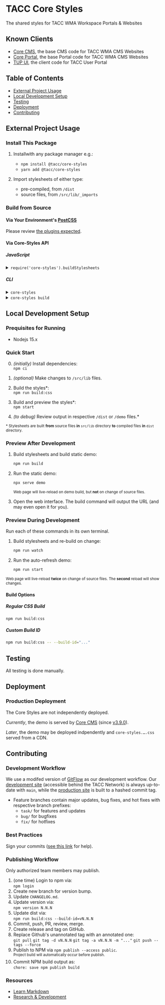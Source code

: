 # TACC Core Styles

The shared styles for TACC WMA Workspace Portals & Websites


## Known Clients

- [Core CMS], the base CMS code for TACC WMA CMS Websites
- [Core Portal], the base Portal code for TACC WMA CMS Websites
- [TUP UI], the client code for TACC User Portal


## Table of Contents

- [External Project Usage](#external-project-usage)
- [Local Development Setup](#local-development-setup)
- [Testing](#testing)
- [Deployment](#deployment)
- [Contributing](#contributing)


## External Project Usage

### Install This Package

1. Installwith any package manager e.g.:

    - `npm install @tacc/core-styles`
    - `yarn add @tacc/core-styles`

2. Import stylesheets of either type:
   - pre-compiled, from `/dist`
   - source files, from `/src/lib/_imports`

### Build from Source

#### Via Your Environment's [PostCSS](https://github.com/postcss/postcss#readme)

Please review [the plugins expected](./src/.postcssrc.base.yml).

#### Via Core-Styles API

##### JavaScript

<details><summary><code>require('core-styles').buildStylesheets</code></summary>

```js
const buildStylesheets = require('core-styles').buildStylesheets;

buildStylesheets(
  // Parse CSS files from which directory (required)
  `path/to/your/css/src`,
  // Output CSS files to which directory (required)
  `path/to/put/css/output`,
  {
    // List of YAML config files (optional)
    // (The first file is merged on top of the base config.)
    // (Each successive file overwrites the file before it.)
    // SEE: https://github.com/postcss/postcss-load-config#postcssrc
    customConfigs: [
      // The "base" config is `/.postcssrc.base.yml`
      `path/to/custom/config/that/extends/base/.postcssrc.yml`,
      `path/to/custom/config/that/extends/above/.postcssrc.yml`,
    ],
    // Print more info from build log (optional, default: false)
    verbose: true,
    // Print version of this software (optional, default: false)
    version: true,
    // Any value to help identify the build (optional, default: app version)
    buildId: process.env.npm_package_version + someUniqueId,
  }
);
```

</details>

##### CLI

<details><summary><code>core-styles</code></summary>

```bash
Usage: core-styles [options] [command]

Options:
  -V, --version      output the version number
  -h, --help         display help for command

Commands:
  build [options]    build stylesheets with TACC standard process:
  - "post-css" plugins
  - custom input path
  - custom output path
  - custom configs
  - prepend build id

  help [command]     display help for command
```

</details>

<details><summary><code>core-styles build</code></summary>

```bash
Usage: core-styles build [options]

build stylesheets with TACC standard process:
- "post-css" plugins
- custom input path
- custom output path
- custom configs
- prepend build id

Options:
  -i, --input <path>               parse source at which path¹
  -o, --output <path>              output CSS files to which path¹
  -v, --verbose                    print more info during build process
  -c, --custom-configs <paths...>  extend base config with YAML files²³
  -b, --build-id <identifier>      any value to identify the build (default: version of app)
  -m, --base-mirror-dir <path>     if input folder structure is mirrored, this path is not⁴
  -h, --help                       display help for command

Notes:
  ¹ Folder structure of "--input-dir" mirrored in "--output-dir" i.e.

    given input
    - "input_dir/x.css"
    - "input_dir/sub_dir_a/y.css"
    - "input_dir"
    - "input_dir/**/*"

    expect output
    - "output_dir/x.css"
    - "output_dir/sub_dir_a/y.css"
    - "output_dir/..." (all files from input not in sub-directories)
    - "output_dir/.../..." (all files from input as nested)

  ² The file formats are like ".postcssrc.yml" from
    https://github.com/postcss/postcss-load-config#postcssrc

  ³ The first file is merged on top of the base config.
    Each successive file overwrites the file before it.

  ⁴ Given '-i "a/b*" -o "x/" -m "a/"' output is "x/b/...".
    Given '-i "a/b*" -o "x/" -m "a/b/"' output is "x/...".
    Given '-i "a/b*" -o "x/" -m "not-a/"' output is "x/abs-path-to-input/...".
```

</details>


## Local Development Setup

### Prequisites for Running

* Nodejs 15.x

### Quick Start

0. _(initially)_ Install dependencies:\
    `npm ci`
1. _(optional)_ Make changes to `/src/lib` files.
    
2. Build the styles*:\
    `npm run build:css`
3. Build and preview the styles*:\
    `npm start`
4. _(to debug)_ Review output in respective `/dist` or `/demo` files.*

<sub>* Stylesheets are built **from** source files **in** `src/lib` directory **to** compiled files **in** `dist` directory.</sub>

### Preview **After** Development

1. Build stylesheets and build static demo:

   ```bash
   npm run build
   ```

2. Run the static demo:

   ```bash
   npx serve demo
   ```

   <sup>Web page will live-reload on demo build, but **not** on change of source files.</sup>

4. Open the web interface.
   The build command will output the URL (and may even open it for you).

### Preview **During** Development

Run each of these commands in its own terminal.

1. Build stylesheets and re-build on change:

   ```bash
   npm run watch
   ```

2. Run the auto-refresh demo:

   ```bash
   npm run start
   ```

<sup>Web page will live-reload **twice** on change of source files. The **second** reload will show changes.</sup>

#### Build Options

##### Regular CSS Build

```bash
npm run build:css
```

##### Custom Build ID

```bash
npm run build:css -- --build-id="..."
```


## Testing

All testing is done manually.


## Deployment

### Production Deployment

The Core Styles are not independently deployed.

_Currently_, the demo is served by [Core CMS] (since [v3.9.0](https://github.com/TACC/Core-CMS/compare/v3.9.0)).

_Later_, the demo may be deployed indpendently and `core-styles.….css` served from a CDN.


## Contributing

### Development Workflow

We use a modifed version of [GitFlow](https://datasift.github.io/gitflow/IntroducingGitFlow.html) as our development workflow. Our [development site](https://dev.cep.tacc.utexas.edu) (accessible behind the TACC Network) is always up-to-date with `main`, while the [production site](https://prod.cep.tacc.utexas.edu) is built to a hashed commit tag.

- Feature branches contain major updates, bug fixes, and hot fixes with respective branch prefixes:
  - `task/` for features and updates
  - `bug/` for bugfixes
  - `fix/` for hotfixes

### Best Practices

Sign your commits ([see this link](https://help.github.com/en/github/authenticating-to-github/managing-commit-signature-verification) for help).

### Publishing Workflow

Only authorized team members may publish.

1. (one time) Login to npm via:\
   `npm login`
1. Create new branch for version bump.
1. Update `CHANGELOG.md`.
1. Update version via:\
   `npm version N.N.N`
1. Update dist via:\
   `npm run build:css --build-id=vN.N.N`
1. Commit, push, PR, review, merge.
1. Create release and tag on GitHub.
1. Replace Github's unannotated tag with an annotated one:\
   `git pull`
   `git tag -d vN.N.N`
   `git tag -a vN.N.N -m "..."`
   `git push --tags --force`
1. Publish to NPM via `npm publish --access public`.\
   <sup>Project build will automatically occur before publish.</sup>
1. Commit NPM build output as:\
   `chore: save npm publish build`

### Resources

- [Learn Markdown](https://bitbucket.org/tutorials/markdowndemo)
- [Research & Development](https://confluence.tacc.utexas.edu/x/FADMBQ)

<!-- Link Aliases -->

[core portal deployments]: https://github.com/TACC/Core-Portal-Deployments
[camino]: https://github.com/TACC/Camino
[core cms]: https://github.com/TACC/Core-CMS
[core portal]: https://github.com/TACC/Core-Portal
[tup ui]: https://github.com/TACC/tup-ui
